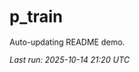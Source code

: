 # p_train

Auto-updating README demo.

<!--START_SECTION:status-->
_Last run: 2025-10-14 21:20 UTC_
<!--END_SECTION:status-->


























































































































































































































































































































































































































































































































































































































































































































































































































































































































































































































































































































































































































